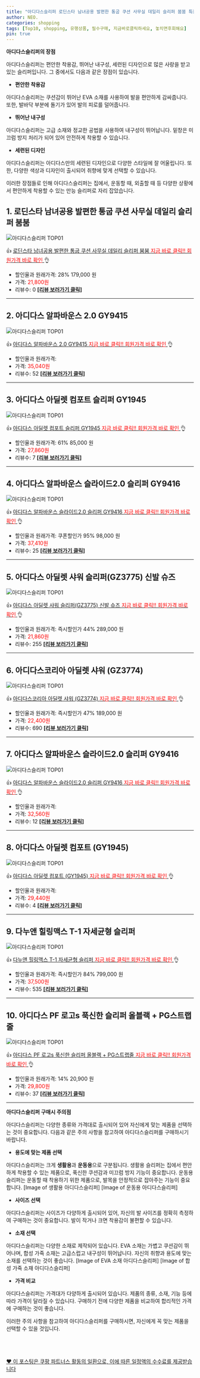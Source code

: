 ```yaml
---
title: "아디다스슬리퍼 로딘스타 남녀공용 발편한 통굽 쿠션 사무실 데일리 슬리퍼 붐붐 특장점 필요 추천 제품 비교 최저 가격 비교 장점 구매 후기 구매평"
author: NEO.
categories: shopping
tags: [Top10, shopping, 유행상품, 필수구매, 지금바로클릭하세요, 놓치면후회해요]
pin: true
---
```

**아디다스슬리퍼의 장점**

아디다스슬리퍼는 편안한 착용감, 뛰어난 내구성, 세련된 디자인으로 많은 사랑을 받고 있는 슬리퍼입니다. 그 중에서도 다음과 같은 장점이 있습니다.

* **편안한 착용감**

아디다스슬리퍼는 쿠션감이 뛰어난 EVA 소재를 사용하여 발을 편안하게 감싸줍니다. 또한, 발바닥 부분에 돌기가 있어 발의 피로를 덜어줍니다.

* **뛰어난 내구성**

아디다스슬리퍼는 고급 소재와 정교한 공법을 사용하여 내구성이 뛰어납니다. 밑창은 미끄럼 방지 처리가 되어 있어 안전하게 착용할 수 있습니다.

* **세련된 디자인**

아디다스슬리퍼는 아디다스만의 세련된 디자인으로 다양한 스타일에 잘 어울립니다. 또한, 다양한 색상과 디자인이 출시되어 취향에 맞게 선택할 수 있습니다.

이러한 장점들로 인해 아디다스슬리퍼는 집에서, 운동할 때, 외출할 때 등 다양한 상황에서 편안하게 착용할 수 있는 만능 슬리퍼로 자리 잡았습니다.

   

## 1. 로딘스타 남녀공용 발편한 통굽 쿠션 사무실 데일리 슬리퍼 붐붐

![아디다스슬리퍼 TOP01](https://thumbnail9.coupangcdn.com/thumbnails/remote/490x490ex/image/vendor_inventory/0675/2c092dab2fe224ab3ff71e170c42df581daf2e1d1f966af7f0fa697aed59.jpg)


👍 [로딘스타 남녀공용 발편한 통굽 쿠션 사무실 데일리 슬리퍼 붐붐 <font color=red> 지금 바로 클릭!! 회원가격 바로 확인 </font> ](https://link.coupang.com/re/AFFSDP?lptag=AF3617701&subid=GithubCoopas&pageKey=7074641847&traceid=V0-153&itemId=17580362331&vendorItemId=84747059985) 👌 


- 할인율과 원래가격: 28%  179,000   원
- 가격: <span style='color:red'>21,800원</span>
- 리뷰수: 0  [**[리뷰 보러가기 클릭]**](https://link.coupang.com/re/AFFSDP?lptag=AF3617701&subid=GithubCoopas&pageKey=7074641847&traceid=V0-153&itemId=17580362331&vendorItemId=84747059985)

---


   

## 2. 아디다스 알파바운스 2.0 GY9415

![아디다스슬리퍼 TOP01](https://thumbnail8.coupangcdn.com/thumbnails/remote/490x490ex/image/retail/images/2023/09/18/11/4/47e1741d-f967-46a1-aff6-f9d7f9af9e0f.jpg)


👍 [아디다스 알파바운스 2.0 GY9415 <font color=red> 지금 바로 클릭!! 회원가격 바로 확인 </font> ](https://link.coupang.com/re/AFFSDP?lptag=AF3617701&subid=GithubCoopas&pageKey=6787626080&traceid=V0-153&itemId=15982360519&vendorItemId=87223695005) 👌 


- 할인율과 원래가격: 
- 가격: <span style='color:red'>35,040원</span>
- 리뷰수: 52  [**[리뷰 보러가기 클릭]**](https://link.coupang.com/re/AFFSDP?lptag=AF3617701&subid=GithubCoopas&pageKey=6787626080&traceid=V0-153&itemId=15982360519&vendorItemId=87223695005)

---


   

## 3. 아디다스 아딜렛 컴포트 슬리퍼 GY1945

![아디다스슬리퍼 TOP01](https://thumbnail8.coupangcdn.com/thumbnails/remote/490x490ex/image/retail/images/2023/09/18/11/9/98e5742a-e529-49fe-b007-194957ae55d9.jpg)


👍 [아디다스 아딜렛 컴포트 슬리퍼 GY1945 <font color=red> 지금 바로 클릭!! 회원가격 바로 확인 </font> ](https://link.coupang.com/re/AFFSDP?lptag=AF3617701&subid=GithubCoopas&pageKey=6878007116&traceid=V0-153&itemId=16474376105&vendorItemId=87223694483) 👌 


- 할인율과 원래가격: 61%  85,000   원
- 가격: <span style='color:red'>27,860원</span>
- 리뷰수: 7  [**[리뷰 보러가기 클릭]**](https://link.coupang.com/re/AFFSDP?lptag=AF3617701&subid=GithubCoopas&pageKey=6878007116&traceid=V0-153&itemId=16474376105&vendorItemId=87223694483)

---


   

## 4. 아디다스 알파바운스 슬라이드2.0 슬리퍼 GY9416

![아디다스슬리퍼 TOP01](https://thumbnail7.coupangcdn.com/thumbnails/remote/490x490ex/image/retail/images/2023/09/18/11/4/63a60e83-bb64-4a82-bcb2-7762af02244d.jpg)


👍 [아디다스 알파바운스 슬라이드2.0 슬리퍼 GY9416 <font color=red> 지금 바로 클릭!! 회원가격 바로 확인 </font> ](https://link.coupang.com/re/AFFSDP?lptag=AF3617701&subid=GithubCoopas&pageKey=6403175922&traceid=V0-153&itemId=13699061130&vendorItemId=87223694431) 👌 


- 할인율과 원래가격: 쿠폰할인가 95%  98,000   원
- 가격: <span style='color:red'>37,410원</span>
- 리뷰수: 25  [**[리뷰 보러가기 클릭]**](https://link.coupang.com/re/AFFSDP?lptag=AF3617701&subid=GithubCoopas&pageKey=6403175922&traceid=V0-153&itemId=13699061130&vendorItemId=87223694431)

---


   

## 5. 아디다스 아딜렛 샤워 슬리퍼(GZ3775) 신발 슈즈

![아디다스슬리퍼 TOP01](https://thumbnail10.coupangcdn.com/thumbnails/remote/490x490ex/image/vendor_inventory/1660/42be273ab9e4548de7cbc07320fb94b3e4ca4fa1aa506f81d9ee2e2bc7b3.png)


👍 [아디다스 아딜렛 샤워 슬리퍼(GZ3775) 신발 슈즈 <font color=red> 지금 바로 클릭!! 회원가격 바로 확인 </font> ](https://link.coupang.com/re/AFFSDP?lptag=AF3617701&subid=GithubCoopas&pageKey=6568425409&traceid=V0-153&itemId=14734827931&vendorItemId=82373324533) 👌 


- 할인율과 원래가격: 즉시할인가 44%  289,000   원
- 가격: <span style='color:red'>21,860원</span>
- 리뷰수: 255  [**[리뷰 보러가기 클릭]**](https://link.coupang.com/re/AFFSDP?lptag=AF3617701&subid=GithubCoopas&pageKey=6568425409&traceid=V0-153&itemId=14734827931&vendorItemId=82373324533)

---


   

## 6. 아디다스코리아 아딜렛 샤워 (GZ3774)

![아디다스슬리퍼 TOP01](https://thumbnail9.coupangcdn.com/thumbnails/remote/490x490ex/image/vendor_inventory/73b8/fd5a455a54353b6b459ca66a27f97c02be5f6ebf885124d4db1d7630414b.jpg)


👍 [아디다스코리아 아딜렛 샤워 (GZ3774) <font color=red> 지금 바로 클릭!! 회원가격 바로 확인 </font> ](https://link.coupang.com/re/AFFSDP?lptag=AF3617701&subid=GithubCoopas&pageKey=6489853833&traceid=V0-153&itemId=14242823691&vendorItemId=82069121587) 👌 


- 할인율과 원래가격: 즉시할인가 47%  189,000   원
- 가격: <span style='color:red'>22,400원</span>
- 리뷰수: 690  [**[리뷰 보러가기 클릭]**](https://link.coupang.com/re/AFFSDP?lptag=AF3617701&subid=GithubCoopas&pageKey=6489853833&traceid=V0-153&itemId=14242823691&vendorItemId=82069121587)

---


   

## 7. 아디다스 알파바운스 슬라이드2.0 슬리퍼 GY9416

![아디다스슬리퍼 TOP01](https://thumbnail7.coupangcdn.com/thumbnails/remote/490x490ex/image/retail/images/2023/09/18/11/4/63a60e83-bb64-4a82-bcb2-7762af02244d.jpg)


👍 [아디다스 알파바운스 슬라이드2.0 슬리퍼 GY9416 <font color=red> 지금 바로 클릭!! 회원가격 바로 확인 </font> ](https://link.coupang.com/re/AFFSDP?lptag=AF3617701&subid=GithubCoopas&pageKey=6396553555&traceid=V0-153&itemId=18070474880&vendorItemId=87223694490) 👌 


- 할인율과 원래가격: 
- 가격: <span style='color:red'>32,560원</span>
- 리뷰수: 12  [**[리뷰 보러가기 클릭]**](https://link.coupang.com/re/AFFSDP?lptag=AF3617701&subid=GithubCoopas&pageKey=6396553555&traceid=V0-153&itemId=18070474880&vendorItemId=87223694490)

---


   

## 8. 아디다스 아딜렛 컴포트 (GY1945)

![아디다스슬리퍼 TOP01](https://thumbnail7.coupangcdn.com/thumbnails/remote/490x490ex/image/vendor_inventory/d440/aee6bc355f87b8be8b4055c101214d851646428a3f5d34ad39ec5dd24855.jpg)


👍 [아디다스 아딜렛 컴포트 (GY1945) <font color=red> 지금 바로 클릭!! 회원가격 바로 확인 </font> ](https://link.coupang.com/re/AFFSDP?lptag=AF3617701&subid=GithubCoopas&pageKey=6591204843&traceid=V0-153&itemId=14873699479&vendorItemId=82112703468) 👌 


- 할인율과 원래가격: 
- 가격: <span style='color:red'>29,440원</span>
- 리뷰수: 4  [**[리뷰 보러가기 클릭]**](https://link.coupang.com/re/AFFSDP?lptag=AF3617701&subid=GithubCoopas&pageKey=6591204843&traceid=V0-153&itemId=14873699479&vendorItemId=82112703468)

---


   

## 9. 다누앤 힐링맥스 T-1 자세균형 슬리퍼

![아디다스슬리퍼 TOP01](https://thumbnail10.coupangcdn.com/thumbnails/remote/490x490ex/image/vendor_inventory/de59/a4f806b68bb61e31824ee19c3e275dc5b90b8b6a6834b8fce5bd63c0daa7.png)


👍 [다누앤 힐링맥스 T-1 자세균형 슬리퍼 <font color=red> 지금 바로 클릭!! 회원가격 바로 확인 </font> ](https://link.coupang.com/re/AFFSDP?lptag=AF3617701&subid=GithubCoopas&pageKey=5792035371&traceid=V0-153&itemId=9905592224&vendorItemId=77188934855) 👌 


- 할인율과 원래가격: 즉시할인가 84%  799,000   원
- 가격: <span style='color:red'>37,500원</span>
- 리뷰수: 535  [**[리뷰 보러가기 클릭]**](https://link.coupang.com/re/AFFSDP?lptag=AF3617701&subid=GithubCoopas&pageKey=5792035371&traceid=V0-153&itemId=9905592224&vendorItemId=77188934855)

---


   

## 10. 아디다스 PF 로고s 푹신한 슬리퍼 올블랙 + PG스트랩줄

![아디다스슬리퍼 TOP01](https://thumbnail6.coupangcdn.com/thumbnails/remote/490x490ex/image/vendor_inventory/6b34/cfb80bb0dac585b0ee405bb933f336079c5a58fc61b98534a671b71349e4.jpg)


👍 [아디다스 PF 로고s 푹신한 슬리퍼 올블랙 + PG스트랩줄 <font color=red> 지금 바로 클릭!! 회원가격 바로 확인 </font> ](https://link.coupang.com/re/AFFSDP?lptag=AF3617701&subid=GithubCoopas&pageKey=6577375311&traceid=V0-153&itemId=14787874775&vendorItemId=83791219445) 👌 


- 할인율과 원래가격: 14%  20,900   원
- 가격: <span style='color:red'>29,800원</span>
- 리뷰수: 37  [**[리뷰 보러가기 클릭]**](https://link.coupang.com/re/AFFSDP?lptag=AF3617701&subid=GithubCoopas&pageKey=6577375311&traceid=V0-153&itemId=14787874775&vendorItemId=83791219445)

---
**아디다스슬리퍼 구매시 주의점**

아디다스슬리퍼는 다양한 종류와 가격대로 출시되어 있어 자신에게 맞는 제품을 선택하는 것이 중요합니다. 다음과 같은 주의 사항을 참고하여 아디다스슬리퍼를 구매하시기 바랍니다.

* **용도에 맞는 제품 선택**

아디다스슬리퍼는 크게 **생활용**과 **운동용**으로 구분됩니다. 생활용 슬리퍼는 집에서 편안하게 착용할 수 있는 제품으로, 푹신한 쿠션감과 미끄럼 방지 기능이 중요합니다. 운동용 슬리퍼는 운동할 때 착용하기 위한 제품으로, 발목을 안정적으로 잡아주는 기능이 중요합니다.
[Image of 생활용 아디다스슬리퍼]
[Image of 운동용 아디다스슬리퍼]

* **사이즈 선택**

아디다스슬리퍼는 사이즈가 다양하게 출시되어 있어, 자신의 발 사이즈를 정확히 측정하여 구매하는 것이 중요합니다. 발이 작거나 크면 착용감이 불편할 수 있습니다.

* **소재 선택**

아디다스슬리퍼는 다양한 소재로 제작되어 있습니다. EVA 소재는 가볍고 쿠션감이 뛰어나며, 합성 가죽 소재는 고급스럽고 내구성이 뛰어납니다. 자신의 취향과 용도에 맞는 소재를 선택하는 것이 좋습니다.
[Image of EVA 소재 아디다스슬리퍼]
[Image of 합성 가죽 소재 아디다스슬리퍼]

* **가격 비교**

아디다스슬리퍼는 가격대가 다양하게 출시되어 있습니다. 제품의 종류, 소재, 기능 등에 따라 가격이 달라질 수 있습니다. 구매하기 전에 다양한 제품을 비교하여 합리적인 가격에 구매하는 것이 좋습니다.

이러한 주의 사항을 참고하여 아디다스슬리퍼를 구매하시면, 자신에게 꼭 맞는 제품을 선택할 수 있을 것입니다.<br><br><br><br><br> [ ❤  이 포스팅은 쿠팡 파트너스 활동의 일환으로, 이에 따른 일정액의 수수료를 제공받습니다](https://link.coupang.com/a/bcEFyh)